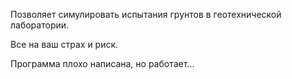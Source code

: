 Позволяет симулировать испытания грунтов в геотехнической лаборатории. 

Все на ваш страх и риск. 

Программа плохо написана, но работает...
